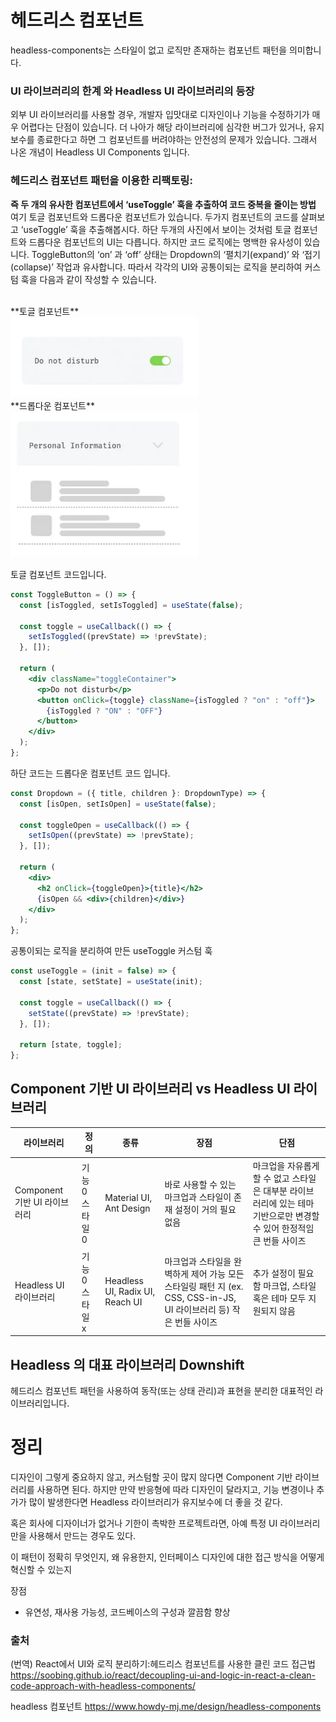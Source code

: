 # 헤드리스 컴포넌트
headless-components는  스타일이 없고 로직만 존재하는 컴포넌트 패턴을 의미합니다. 

### UI 라이브러리의 한계 와 Headless UI 라이브러리의 등장
외부 UI 라이브러리를 사용할 경우, 개발자 입맛대로 디자인이나 기능을 수정하기가 매우 어렵다는 단점이 있습니다.  더 나아가 해당 라이브러리에 심각한 버그가 있거나, 유지보수를 종료한다고 하면 그 컴포넌트를 버려야하는 안전성의 문제가 있습니다. 그래서 나온 개념이 Headless UI Components 입니다. 

### 헤드리스 컴포넌트 패턴을 이용한 리팩토링: 
**즉 두 개의 유사한 컴포넌트에서 ‘useToggle’ 훅을 추출하여 코드 중복을 줄이는 방법** <br/>
여기 토글 컴포넌트와 드롭다운 컴포넌트가 있습니다. 두가지 컴포넌트의 코드를 살펴보고 ‘useToggle’ 훅을 추출해봅시다. 하단 두개의 사진에서 보이는 것처럼 토글 컴포넌트와 드롭다운 컴포넌트의 UI는 다릅니다. 하지만 코드 로직에는 명백한 유사성이 있습니다. ToggleButton의 ‘on’ 과 ‘off’ 상태는 Dropdown의 ‘펼치기(expand)’ 와 ‘접기(collapse)’ 작업과 유사합니다. 따라서 각각의 UI와 공통이되는 로직을 분리하여 커스텀 훅을 다음과 같이 작성할 수 있습니다. 

<br/>
**토글 컴포넌트**
<br/>
<img src="./img/toggleComponent.png" alt="토글 컴포넌트" width="300" >
<br/>
**드롭다운 컴포넌트**
<br/>
<img src="./img/dropdownComponent.png" alt="드롭다운 컴포넌트"  width="300" >

토글 컴포넌트 코드입니다. 
```jsx
const ToggleButton = () => {
  const [isToggled, setIsToggled] = useState(false);

  const toggle = useCallback(() => {
    setIsToggled((prevState) => !prevState);
  }, []);

  return (
    <div className="toggleContainer">
      <p>Do not disturb</p>
      <button onClick={toggle} className={isToggled ? "on" : "off"}>
        {isToggled ? "ON" : "OFF"}
      </button>
    </div>
  );
};
```
하단 코드는 드롭다운 컴포넌트 코드 입니다. 
```jsx
const Dropdown = ({ title, children }: DropdownType) => {
  const [isOpen, setIsOpen] = useState(false);

  const toggleOpen = useCallback(() => {
    setIsOpen((prevState) => !prevState);
  }, []);

  return (
    <div>
      <h2 onClick={toggleOpen}>{title}</h2>
      {isOpen && <div>{children}</div>}
    </div>
  );
};
```
공통이되는 로직을 분리하여 만든 useToggle 커스텀 훅
```jsx
const useToggle = (init = false) => {
  const [state, setState] = useState(init);

  const toggle = useCallback(() => {
    setState((prevState) => !prevState);
  }, []);

  return [state, toggle];
};
```
## Component 기반 UI 라이브러리 vs Headless UI 라이브러리
|라이브러리 |정의|종류|장점|단점|
|------|---|---|---|---|
|Component 기반 UI 라이브러리|기능 0 스타일 0|Material UI, Ant Design|바로 사용할 수 있는 마크업과 스타일이 존재 설정이 거의 필요 없음|마크업을 자유롭게 할 수 없고 스타일은 대부분 라이브러리에 있는 테마 기반으로만 변경할 수 있어 한정적임 큰 번들 사이즈|
|Headless UI 라이브러리|기능 0 스타일 x |Headless UI, Radix UI, Reach UI|마크업과 스타일을 완벽하게 제어 가능 모든 스타일링 패턴 지 (ex. CSS, CSS-in-JS, UI 라이브러리 등) 작은 번들 사이즈|추가 설정이 필요함 마크업, 스타일 혹은 테마 모두 지원되지 않음 |

## Headless 의 대표 라이브러리 Downshift 
헤드리스 컴포넌트 패턴을 사용하여 동작(또는 상태 관리)과 표현을 분리한 대표적인 라이브러리입니다. 





# 정리 
디자인이 그렇게 중요하지 않고, 커스텀할 곳이 많지 않다면 Component 기반 라이브러리를 사용하면 된다. 하지만 만약 반응형에 따라 디자인이 달라지고, 기능 변경이나 추가가 많이 발생한다면 Headless 라이브러리가 유지보수에 더 좋을 것 같다.

혹은 회사에 디자이너가 없거나 기한이 촉박한 프로젝트라면, 아예 특정 UI 라이브러리만을 사용해서 만드는 경우도 있다.

이 패턴이 정확히 무엇인지, 
왜 유용한지,
인터페이스 디자인에 대한 접근 방식을 어떻게 혁신할 수 있는지

장점
-  유연성, 재사용 가능성, 코드베이스의 구성과 깔끔함 향상

### 출처
(번역) React에서 UI와 로직 분리하기:헤드리스 컴포넌트를 사용한 클린 코드 접근법
https://soobing.github.io/react/decoupling-ui-and-logic-in-react-a-clean-code-approach-with-headless-components/

headless 컴포넌트 
https://www.howdy-mj.me/design/headless-components
